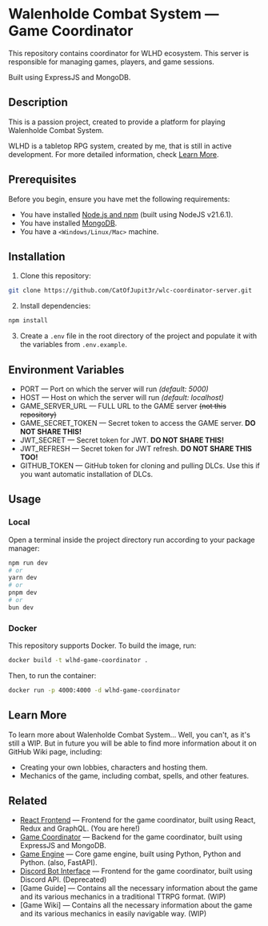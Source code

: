 # Walenholde Combat System — Game Coordinator


This repository contains coordinator for WLHD ecosystem. This server is responsible for managing games, players, and game sessions.

Built using ExpressJS and MongoDB.


## Description

This is a passion project, created to provide a platform for playing Walenholde Combat System. 

WLHD is a tabletop RPG system, created by me, that is still in active development. For more detailed information, check [Learn More](#Learn-More).

## Prerequisites

Before you begin, ensure you have met the following requirements:

- You have installed [Node.js and npm](https://nodejs.org/en/download/) (built using NodeJS v21.6.1).
- You have installed [MongoDB](https://www.mongodb.com/try/download/community).
- You have a `<Windows/Linux/Mac>` machine.

## Installation

1. Clone this repository:
```bash
git clone https://github.com/CatOfJupit3r/wlc-coordinator-server.git
```
2. Install dependencies:
```bash
npm install
```
3. Create a `.env` file in the root directory of the project and populate it with the variables from `.env.example`.

## Environment Variables


- PORT — Port on which the server will run _(default: 5000)_
- HOST — Host on which the server will run _(default: localhost)_
- GAME_SERVER_URL — FULL URL to the GAME server ~~(not this repository)~~
- GAME_SECRET_TOKEN — Secret token to access the GAME server. **DO NOT SHARE THIS!**
- JWT_SECRET — Secret token for JWT. **DO NOT SHARE THIS!**
- JWT_REFRESH — Secret token for JWT refresh. **DO NOT SHARE THIS TOO!**
- GITHUB_TOKEN — GitHub token for cloning and pulling DLCs. Use this if you want automatic installation of DLCs.


## Usage

### Local

Open a terminal inside the project directory run according to your package manager:

```bash
npm run dev
# or
yarn dev
# or
pnpm dev
# or
bun dev
```

### Docker

This repository supports Docker. To build the image, run:

```bash
docker build -t wlhd-game-coordinator .
```

Then, to run the container:

```bash
docker run -p 4000:4000 -d wlhd-game-coordinator
```


## Learn More

To learn more about Walenholde Combat System... Well, you can't, as it's still a WIP. But in future you will be able to find more information about it on GitHub Wiki page, including:

- Creating your own lobbies, characters and hosting them.
- Mechanics of the game, including combat, spells, and other features.


## Related

- [React Frontend](https://github.com/CatOfJupit3r/wlhd-frontend-web) — Frontend for the game coordinator, built using React, Redux and GraphQL. (You are here!)
- [Game Coordinator](https://github.com/CatOfJupit3r/wlhd-coordinator-server) — Backend for the game coordinator, built using ExpressJS and MongoDB.
- [Game Engine](https://youtu.be/h81WXIfCnoE?si=LS7HpLYhI-LBg4-9) — Core game engine, built using Python, Python and Python. (also, FastAPI).
- [Discord Bot Interface](https://github.com/CatOfJupit3r/wlhd-frontend-discord) — Frontend for the game coordinator, built using Discord API. (Deprecated)
- [Game Guide] — Contains all the necessary information about the game and its various mechanics in a traditional TTRPG format. (WIP)
- [Game Wiki] — Contains all the necessary information about the game and its various mechanics in easily navigable way. (WIP)
